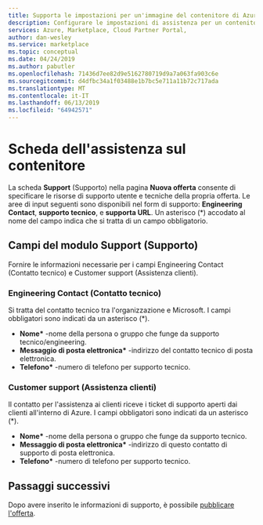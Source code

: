 ```yaml
---
title: Supporta le impostazioni per un'immagine del contenitore di Azure | Azure Marketplace
description: Configurare le impostazioni di assistenza per un contenitore di Azure.
services: Azure, Marketplace, Cloud Partner Portal,
author: dan-wesley
ms.service: marketplace
ms.topic: conceptual
ms.date: 04/24/2019
ms.author: pabutler
ms.openlocfilehash: 71436d7ee82d9e5162780719d9a7a063fa903c6e
ms.sourcegitcommit: d4dfbc34a1f03488e1b7bc5e711a11b72c717ada
ms.translationtype: MT
ms.contentlocale: it-IT
ms.lasthandoff: 06/13/2019
ms.locfileid: "64942571"
---
```

# <a name="container-support-tab"></a>Scheda dell'assistenza sul contenitore

La scheda **Support** (Supporto) nella pagina **Nuova offerta** consente di specificare le risorse di supporto utente e tecniche della propria offerta.  Le aree di input seguenti sono disponibili nel form di supporto: **Engineering Contact**, **supporto tecnico**, e **supporta URL**. Un asterisco (*) accodato al nome del campo indica che si tratta di un campo obbligatorio.


## <a name="support-form-fields"></a>Campi del modulo Support (Supporto)

Fornire le informazioni necessarie per i campi Engineering Contact (Contatto tecnico) e Customer support (Assistenza clienti).


### <a name="engineering-contact"></a>Engineering Contact (Contatto tecnico)

Si tratta del contatto tecnico tra l'organizzazione e Microsoft. I campi obbligatori sono indicati da un asterisco (*).

- **Nome\***  -nome della persona o gruppo che funge da supporto tecnico/engineering.
- **Messaggio di posta elettronica\***  -indirizzo del contatto tecnico di posta elettronica.
- **Telefono\***  -numero di telefono per supporto tecnico.


### <a name="customer-support"></a>Customer support (Assistenza clienti)

Il contatto per l'assistenza ai clienti riceve i ticket di supporto aperti dai clienti all'interno di Azure.  I campi obbligatori sono indicati da un asterisco (*).

- **Nome\***  -nome della persona o gruppo che funge da supporto tecnico.
- **Messaggio di posta elettronica\***  -indirizzo di questo contatto di supporto di posta elettronica.
- **Telefono\***  -numero di telefono per supporto tecnico.


## <a name="next-steps"></a>Passaggi successivi

Dopo avere inserito le informazioni di supporto, è possibile [pubblicare l'offerta](./cpp-publish-offer.md). 

